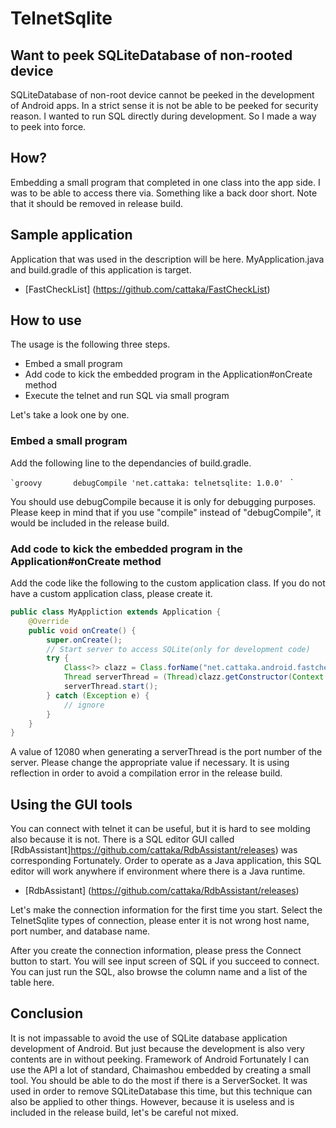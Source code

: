 TelnetSqlite
============


## Want to peek SQLiteDatabase of non-rooted device

SQLiteDatabase of non-root device cannot be peeked in the development of Android apps. 
In a strict sense it is not be able to be peeked for security reason.
I wanted to run SQL directly during development. 
So I made a way to peek into force. 


## How? 

Embedding a small program that completed in one class into the app side.
I was to be able to access there via. 
Something like a back door short. 
Note that it should be removed in release build.


## Sample application

Application that was used in the description will be here. 
MyApplication.java and build.gradle of this application is target. 

* [FastCheckList] (https://github.com/cattaka/FastCheckList) 


## How to use 

The usage is the following three steps. 

* Embed a small program 
* Add code to kick the embedded program in the Application#onCreate method
* Execute the telnet and run SQL via small program

Let's take a look one by one. 

### Embed a small program 

Add the following line to the dependancies of build.gradle. 

`` `groovy 
     debugCompile 'net.cattaka: telnetsqlite: 1.0.0' 
`` `

You should use debugCompile because it is only for debugging purposes. 
Please keep in mind that if you use "compile" instead of "debugCompile", it would be included in the release build. 


### Add code to kick the embedded program in the Application#onCreate method

Add the code like the following to the custom application class. 
If you do not have a custom application class, please create it.

```java
public class MyAppliction extends Application {
    @Override
    public void onCreate() {
        super.onCreate();
        // Start server to access SQLite(only for development code)
        try {
            Class<?> clazz = Class.forName("net.cattaka.android.fastchecklist.TelnetSqliteService$TelnetSqliteServer");
            Thread serverThread = (Thread)clazz.getConstructor(Context.class, int.class).newInstance(this, 12080);
            serverThread.start();
        } catch (Exception e) {
            // ignore
        }
    }
}
```

A value of 12080 when generating a serverThread is the port number of the server. 
Please change the appropriate value if necessary. 
It is using reflection in order to avoid a compilation error in the release build.

## Using the GUI tools 

You can connect with telnet it can be useful, but it is hard to see molding also because it is not. There is a SQL editor GUI called [RdbAssistant]https://github.com/cattaka/RdbAssistant/releases) was corresponding Fortunately. Order to operate as a Java application, this SQL editor will work anywhere if environment where there is a Java runtime. 

* [RdbAssistant] (https://github.com/cattaka/RdbAssistant/releases) 

Let's make the connection information for the first time you start. Select the TelnetSqlite types of connection, please enter it is not wrong host name, port number, and database name. 

After you create the connection information, please press the Connect button to start. You will see input screen of SQL if you succeed to connect. You can just run the SQL, also browse the column name and a list of the table here. 


## Conclusion 

It is not impassable to avoid the use of SQLite database application development of Android. But just because the development is also very contents are in without peeking. Framework of Android Fortunately I can use the API a lot of standard, Chaimashou embedded by creating a small tool. You should be able to do the most if there is a ServerSocket. It was used in order to remove SQLiteDatabase this time, but this technique can also be applied to other things. However, because it is useless and is included in the release build, let's be careful not mixed.


